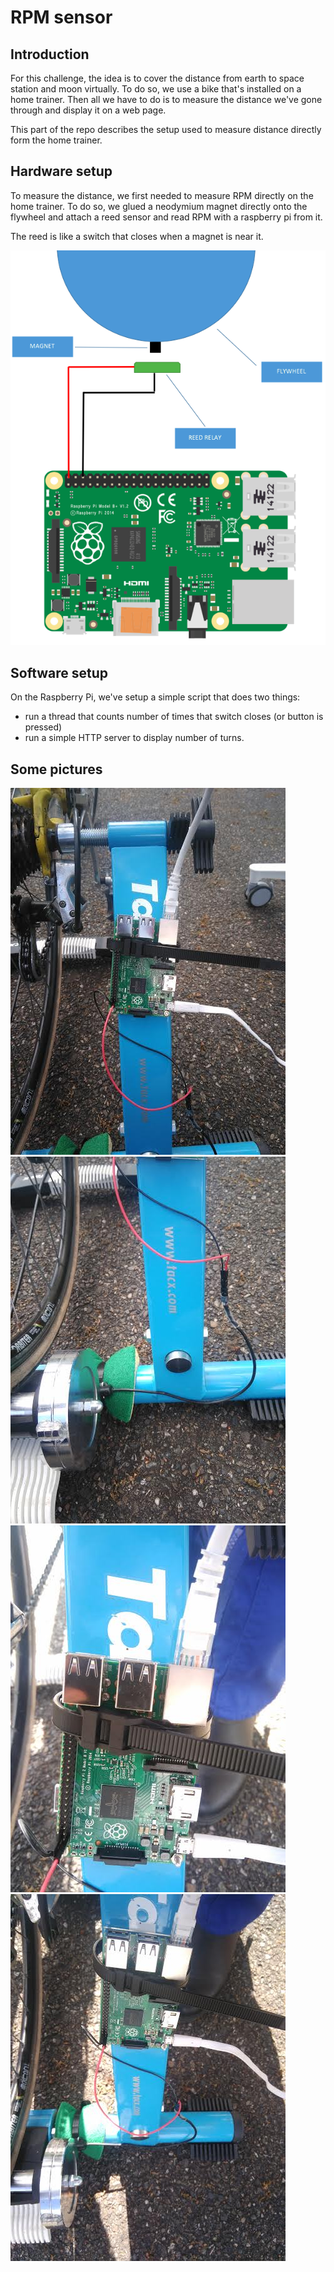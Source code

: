 # RPM sensor

## Introduction
For this challenge, the idea is to cover the distance from earth to space station and moon
virtually. To do so, we use a bike that's installed on a home trainer.
Then all we have to do is to measure the distance we've gone  through and
display it on a web page.

This part of the repo describes the setup used to measure distance
directly form the home trainer.

## Hardware setup
To measure the distance, we first needed to measure RPM directly on the home
trainer. To do so, we glued a neodymium magnet directly onto the flywheel
and attach a reed sensor and read RPM with a raspberry pi from it.

The reed is like a switch that closes when a magnet is near it.

![Schematic](pi_schematic.png)

## Software setup
On the Raspberry Pi, we've setup a simple script that does two things:

- run a thread that counts number of times that switch closes (or button is pressed)
- run a simple HTTP server to display number of turns.

## Some pictures
![Photo 1](photo1.jpg)
![Photo 2](photo2.jpg)
![Photo 3](photo3.jpg)
![Photo 4](photo4.jpg)
